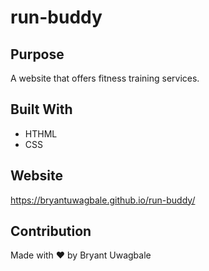 # run-buddy

## Purpose 
A website that offers fitness training services.

## Built With
* HTHML
* CSS

## Website
https://bryantuwagbale.github.io/run-buddy/

## Contribution
Made with ❤️ by Bryant Uwagbale
